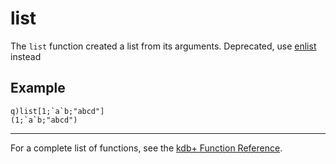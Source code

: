 list
====

The `list` function created a list from its arguments. Deprecated, use [enlist](Reference/list "wikilink") instead

Example
-------

    q)list[1;`a`b;"abcd"]
    (1;`a`b;"abcd")

------------------------------------------------------------------------

For a complete list of functions, see the [kdb+ Function Reference](Reference "wikilink").
